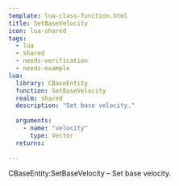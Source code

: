 ```yaml
---
template: lua-class-function.html
title: SetBaseVelocity
icon: lua-shared
tags:
  - lua
  - shared
  - needs-verification
  - needs-example
lua:
  library: CBaseEntity
  function: SetBaseVelocity
  realm: shared
  description: "Set base velocity."
  
  arguments:
    - name: "velocity"
      type: Vector
  returns:
    
---
```


<div class="lua__search__keywords">
CBaseEntity:SetBaseVelocity &#x2013; Set base velocity.
</div>
